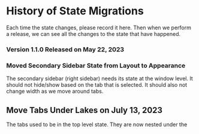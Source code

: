 # History of State Migrations

Each time the state changes, please record it here. Then when we perform a release, we can see all the changes to the state that have happened.

### Version 1.1.0 Released on May 22, 2023

### Moved Secondary Sidebar State from Layout to Appearance

The secondary sidebar (right sidebar) needs its state at the window level. It should not hide/show based on the tab that is selected. It should also not change width as we move around tabs.

## Move Tabs Under Lakes on July 13, 2023

The tabs used to be in the top level state. They are now nested under the
